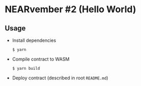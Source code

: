 # NEARvember #2 (Hello World)

## Usage

* Install dependencies
  ```shell
  $ yarn
  ```

* Compile contract to WASM
  ```shell
  $ yarn build
  ```

* Deploy contract (described in root `README.md`)
